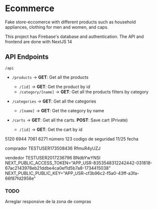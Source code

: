# Ecommerce

Fake store-eccomerce with different products such as household appliances, clothing for men and women, and caps.

This project has Firebase's database and authentication. The API and frontend are done with NextJS 14

## API Endpoints
```/api```

- ```/products``` -> **GET**: Get all the products  

  - ```/[id]``` -> **GET**: Get the product by id
  - ```/category/[name]``` -> **GET**: Get all the products filters by category

- ```/categories``` -> **GET**: Get all the categories  

  - ```/[name]``` -> **GET**: Get the category by name

- ```/carts``` -> **GET**: Get all the carts.
                  **POST**: Save cart (Private)        

  - ```/[id]``` -> **GET**: Get the cart by id

5120 6944 7061 6271 número
123 codigo de seguridad 
11/25 fecha

comprador
TESTUSER173508436
RfmuR4yUZJ

vendedor
TESTUSER2017236796
BNdbYwYNSI
NEXT_PUBLIC_ACCESS_TOKEN="APP_USR-8353548312242442-031818-67ac2143978eb21ddbe4ca0ef1d5b7a8-1734415038"
NEXT_PUBLIC_PUBLIC_KEY="APP_USR-cf3b96c2-f5a0-43ff-a3fa-66f87fd2958e"

### TODO
Arreglar responsive de la zona de compras 